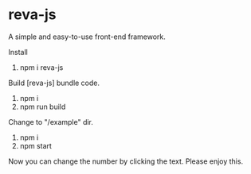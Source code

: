 # reva-js
A simple and easy-to-use front-end framework.

Install
1. npm i reva-js

Build [reva-js] bundle code.
1. npm i
2. npm run build

Change to "/example" dir.
1. npm i
2. npm start

Now you can change the number by clicking the text.
Please enjoy this.
